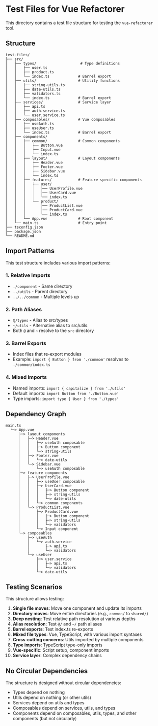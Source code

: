 # Test Files for Vue Refactorer

This directory contains a test file structure for testing the `vue-refactorer` tool.

## Structure

```
test-files/
├── src/
│   ├── types/                    # Type definitions
│   │   ├── user.ts
│   │   ├── product.ts
│   │   └── index.ts             # Barrel export
│   ├── utils/                   # Utility functions
│   │   ├── string-utils.ts
│   │   ├── date-utils.ts
│   │   ├── validators.ts
│   │   └── index.ts             # Barrel export
│   ├── services/                # Service layer
│   │   ├── api.ts
│   │   ├── auth.service.ts
│   │   └── user.service.ts
│   ├── composables/             # Vue composables
│   │   ├── useAuth.ts
│   │   ├── useUser.ts
│   │   └── index.ts             # Barrel export
│   ├── components/
│   │   ├── common/              # Common components
│   │   │   ├── Button.vue
│   │   │   ├── Input.vue
│   │   │   └── index.ts
│   │   ├── layout/              # Layout components
│   │   │   ├── Header.vue
│   │   │   ├── Footer.vue
│   │   │   ├── Sidebar.vue
│   │   │   └── index.ts
│   │   ├── features/            # Feature-specific components
│   │   │   ├── user/
│   │   │   │   ├── UserProfile.vue
│   │   │   │   ├── UserCard.vue
│   │   │   │   └── index.ts
│   │   │   └── product/
│   │   │       ├── ProductList.vue
│   │   │       ├── ProductCard.vue
│   │   │       └── index.ts
│   │   └── App.vue              # Root component
│   └── main.ts                  # Entry point
├── tsconfig.json
├── package.json
└── README.md
```

## Import Patterns

This test structure includes various import patterns:

### 1. Relative Imports

- `./component` - Same directory
- `../utils` - Parent directory
- `../../common` - Multiple levels up

### 2. Path Aliases

- `@/types` - Alias to src/types
- `~/utils` - Alternative alias to src/utils
- Both `@` and `~` resolve to the `src` directory

### 3. Barrel Exports

- Index files that re-export modules
- Example: `import { Button } from './common'` resolves to `./common/index.ts`

### 4. Mixed Imports

- Named imports: `import { capitalize } from './utils'`
- Default imports: `import Button from './Button.vue'`
- Type imports: `import type { User } from './types'`

## Dependency Graph

```
main.ts
  └─> App.vue
      ├─> layout components
      │   ├─> Header.vue
      │   │   ├─> useAuth composable
      │   │   ├─> Button component
      │   │   └─> string-utils
      │   ├─> Footer.vue
      │   │   └─> date-utils
      │   └─> Sidebar.vue
      │       └─> useAuth composable
      ├─> feature components
      │   ├─> UserProfile.vue
      │   │   ├─> useUser composable
      │   │   ├─> UserCard.vue
      │   │   │   ├─> Button component
      │   │   │   ├─> string-utils
      │   │   │   └─> date-utils
      │   │   └─> common components
      │   └─> ProductList.vue
      │       ├─> ProductCard.vue
      │       │   ├─> Button component
      │       │   ├─> string-utils
      │       │   └─> validators
      │       └─> Input component
      └─> composables
          ├─> useAuth
          │   └─> auth.service
          │       ├─> api.ts
          │       └─> validators
          └─> useUser
              ├─> user.service
              │   ├─> api.ts
              │   └─> validators
              └─> date-utils
```

## Testing Scenarios

This structure allows testing:

1. **Single file moves**: Move one component and update its imports
2. **Directory moves**: Move entire directories (e.g., `common/` to `shared/`)
3. **Deep nesting**: Test relative path resolution at various depths
4. **Alias resolution**: Test `@/` and `~/` path aliases
5. **Barrel exports**: Test index.ts re-exports
6. **Mixed file types**: Vue, TypeScript, with various import syntaxes
7. **Cross-cutting concerns**: Utils imported by multiple components
8. **Type imports**: TypeScript type-only imports
9. **Vue-specific**: Script setup, component imports
10. **Service layer**: Complex dependency chains

## No Circular Dependencies

The structure is designed without circular dependencies:

- Types depend on nothing
- Utils depend on nothing (or other utils)
- Services depend on utils and types
- Composables depend on services, utils, and types
- Components depend on composables, utils, types, and other components (but not circularly)
